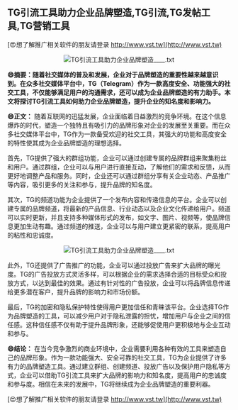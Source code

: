 ## **TG引流工具助力企业品牌塑造,TG引流,TG发帖工具,TG营销工具**

[😍想了解推广相关软件的朋友请登录 http://www.vst.tw](http://www.vst.tw)

 <center><img src="https://vst.tw/MP4/tuiguang/png/8.png" alt="TG引流工具助力企业品牌塑造____.txt"></center>

**😄摘要：随着社交媒体的普及和发展，企业对于品牌塑造的重要性越来越意识到。在众多社交媒体平台中，TG（Telegram）作为一款高度安全、功能强大的社交工具，不仅能够满足用户的沟通需求，还可以成为企业品牌塑造的有力助手。本文将探讨TG引流工具如何助力企业品牌塑造，提升企业的知名度和影响力。**

**😄正文：**
随着互联网的迅猛发展，企业面临着日益激烈的竞争环境。在这个信息爆炸的时代，塑造一个独特且有吸引力的品牌形象对企业的发展至关重要。而在众多社交媒体平台中，TG作为一款备受欢迎的社交工具，其强大的功能和高度安全的特性使其成为企业品牌塑造的理想选择。

首先，TG提供了强大的群组功能，企业可以通过创建专属的品牌群组来聚集粉丝和用户。通过群组，企业可以与用户进行直接互动，了解他们的需求和反馈，从而更好地调整产品和服务。同时，企业还可以通过群组分享有关企业动态、产品推广等内容，吸引更多的关注和参与，提升品牌的知名度。

其次，TG的频道功能为企业提供了一个发布内容和传递信息的平台。企业可以创建专属的品牌频道，将最新的产品信息、行业动态以及企业文化传递给用户。频道可以实时更新，并且支持多种媒体形式的发布，如文字、图片、视频等，使品牌信息更加生动有趣。通过频道的推送，企业可以与用户建立更紧密的联系，提高用户的粘性和忠诚度。

 <center><img src="https://vst.tw/MP4/tuiguang/png/0.png" alt="TG引流工具助力企业品牌塑造____.txt"></center>

此外，TG还提供了广告推广的功能，企业可以通过投放广告来扩大品牌的曝光度。TG的广告投放方式灵活多样，可以根据企业的需求选择合适的目标受众和投放方式，以达到最佳的效果。通过有针对性的广告投放，企业可以将品牌信息传递给更多潜在客户，提升品牌的影响力和市场份额。

最后，TG的加密和隐私保护特性使得用户更加信任和青睐该平台。企业选择TG作为品牌塑造的工具，可以减少用户对于隐私泄露的担忧，增加用户与企业之间的信任感。这种信任感不仅有助于提升品牌形象，还能够促使用户更积极地与企业互动和参与。

**😄结论：**
在当今竞争激烈的商业环境中，企业需要利用各种有效的工具来塑造自己的品牌形象。作为一款功能强大、安全可靠的社交工具，TG为企业提供了许多有力的品牌塑造工具。通过建立群组、创建频道、投放广告以及保护用户隐私等方式，企业可以借助TG引流工具来扩大品牌的影响力和知名度，提高用户的忠诚度和参与度。相信在未来的发展中，TG将继续成为企业品牌塑造的重要利器。

[😍想了解推广相关软件的朋友请登录 http://www.vst.tw](http://www.vst.tw)



